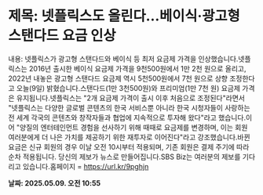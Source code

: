 # **제목: 넷플릭스도 올린다…베이식·광고형 스탠다드 요금 인상**

  내용: 넷플릭스가 광고형 스탠다드와 베이식 등 최저 요금제 가격을 인상했습니다.넷플릭스는 2016년 출시한 베이식 요금제 가격을 9천500원에서 1만 2천 원으로 올리고, 2022년 내놓은 광고형 스탠다드 요금제 역시 5천500원에서 7천 원으로 상향 조정한다고 오늘(9일) 밝혔습니다.스탠다드(1만 3천500원)와 프리미엄(1만 7천 원) 요금제 가격은 유지됩니다.넷플릭스는 "2개 요금제 가격이 출시 이후 처음으로 조정된다"라면서 "넷플릭스는 다양한 글로벌 콘텐츠의 한국 서비스뿐 아니라 한국 시청자들이 사랑하는 전 세계 각국의 콘텐츠와 창작자들과 협업에 지속적으로 투자해 왔다"라고 했습니다.이어 "양질의 엔터테인먼트 경험을 선사하기 위해 때때로 요금제를 변경하며, 이는 회원 여러분에게 더 나은 가치를 제공하기 위한 재투자로 이어진다"라고 강조했습니다.바뀐 요금은 신규 회원의 경우 이날 오전 10시부터 적용되며, 기존 회원은 결제 주기에 따라 순차 적용됩니다. 당신의 제보가 뉴스로 만들어집니다.SBS Biz는 여러분의 제보를 기다리고 있습니다.홈페이지 = https://url.kr/9pghjn

  **날짜: 2025.05.09. 오전 10:55**